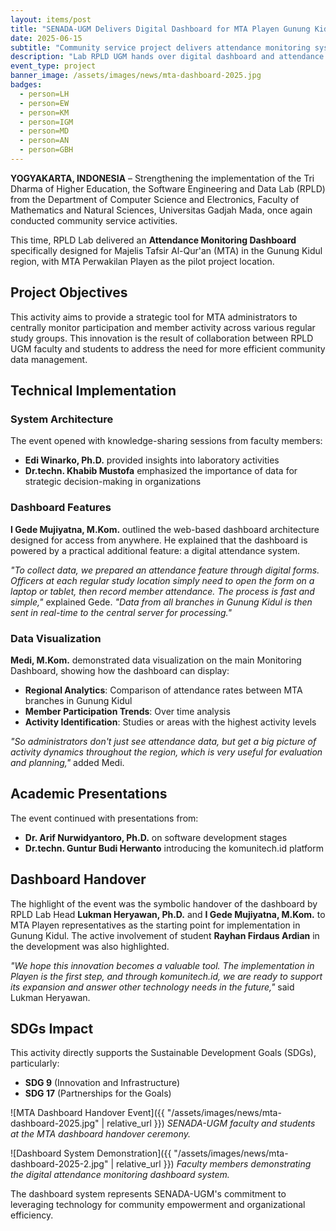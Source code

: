 ```yaml
---
layout: items/post
title: "SENADA-UGM Delivers Digital Dashboard for MTA Playen Gunung Kidul"
date: 2025-06-15
subtitle: "Community service project delivers attendance monitoring system for religious study groups"
description: "Lab RPLD UGM hands over digital dashboard and attendance system to MTA Playen as pilot project for Gunung Kidul region"
event_type: project
banner_image: /assets/images/news/mta-dashboard-2025.jpg
badges:
  - person=LH
  - person=EW
  - person=KM
  - person=IGM
  - person=MD
  - person=AN
  - person=GBH
---
```


**YOGYAKARTA, INDONESIA** – Strengthening the implementation of the Tri Dharma of Higher Education, the Software Engineering and Data Lab (RPLD) from the Department of Computer Science and Electronics, Faculty of Mathematics and Natural Sciences, Universitas Gadjah Mada, once again conducted community service activities.

This time, RPLD Lab delivered an **Attendance Monitoring Dashboard** specifically designed for Majelis Tafsir Al-Qur'an (MTA) in the Gunung Kidul region, with MTA Perwakilan Playen as the pilot project location.

## Project Objectives

This activity aims to provide a strategic tool for MTA administrators to centrally monitor participation and member activity across various regular study groups. This innovation is the result of collaboration between RPLD UGM faculty and students to address the need for more efficient community data management.

## Technical Implementation

### System Architecture
The event opened with knowledge-sharing sessions from faculty members:

- **Edi Winarko, Ph.D.** provided insights into laboratory activities
- **Dr.techn. Khabib Mustofa** emphasized the importance of data for strategic decision-making in organizations

### Dashboard Features
**I Gede Mujiyatna, M.Kom.** outlined the web-based dashboard architecture designed for access from anywhere. He explained that the dashboard is powered by a practical additional feature: a digital attendance system.

*"To collect data, we prepared an attendance feature through digital forms. Officers at each regular study location simply need to open the form on a laptop or tablet, then record member attendance. The process is fast and simple,"* explained Gede. *"Data from all branches in Gunung Kidul is then sent in real-time to the central server for processing."*

### Data Visualization
**Medi, M.Kom.** demonstrated data visualization on the main Monitoring Dashboard, showing how the dashboard can display:

- **Regional Analytics**: Comparison of attendance rates between MTA branches in Gunung Kidul
- **Member Participation Trends**: Over time analysis
- **Activity Identification**: Studies or areas with the highest activity levels

*"So administrators don't just see attendance data, but get a big picture of activity dynamics throughout the region, which is very useful for evaluation and planning,"* added Medi.

## Academic Presentations

The event continued with presentations from:
- **Dr. Arif Nurwidyantoro, Ph.D.** on software development stages
- **Dr.techn. Guntur Budi Herwanto** introducing the komunitech.id platform

## Dashboard Handover

The highlight of the event was the symbolic handover of the dashboard by RPLD Lab Head **Lukman Heryawan, Ph.D.** and **I Gede Mujiyatna, M.Kom.** to MTA Playen representatives as the starting point for implementation in Gunung Kidul. The active involvement of student **Rayhan Firdaus Ardian** in the development was also highlighted.

*"We hope this innovation becomes a valuable tool. The implementation in Playen is the first step, and through komunitech.id, we are ready to support its expansion and answer other technology needs in the future,"* said Lukman Heryawan.

## SDGs Impact

This activity directly supports the Sustainable Development Goals (SDGs), particularly:
- **SDG 9** (Innovation and Infrastructure)
- **SDG 17** (Partnerships for the Goals)

![MTA Dashboard Handover Event]({{ "/assets/images/news/mta-dashboard-2025.jpg" | relative_url }})
*SENADA-UGM faculty and students at the MTA dashboard handover ceremony.*

![Dashboard System Demonstration]({{ "/assets/images/news/mta-dashboard-2025-2.jpg" | relative_url }})
*Faculty members demonstrating the digital attendance monitoring dashboard system.*

The dashboard system represents SENADA-UGM's commitment to leveraging technology for community empowerment and organizational efficiency.